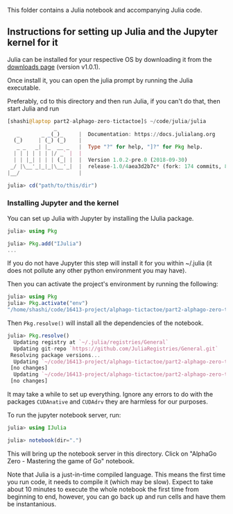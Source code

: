 This folder contains a Julia notebook and accompanying Julia code.

## Instructions for setting up Julia and the Jupyter kernel for it

Julia can be installed for your respective OS by downloading it from the [downloads page](https://julialang.org/downloads/) (version v1.0.1).

Once install it, you can open the julia prompt by running the Julia executable.

Preferably, cd to this directory and then run Julia, if you can't do that, then start Julia and run

```julia
[shashi@laptop part2-alphago-zero-tictactoe]$ ~/code/julia/julia
               _
   _       _ _(_)_     |  Documentation: https://docs.julialang.org
  (_)     | (_) (_)    |
   _ _   _| |_  __ _   |  Type "?" for help, "]?" for Pkg help.
  | | | | | | |/ _` |  |
  | | |_| | | | (_| |  |  Version 1.0.2-pre.0 (2018-09-30)
 _/ |\__'_|_|_|\__'_|  |  release-1.0/4aea3d2b7c* (fork: 174 commits, 86 days)
|__/                   |

julia> cd("path/to/this/dir")
```


### Installing Jupyter and the kernel

You can set up Julia with Jupyter by installing the IJulia package.

```julia
julia> using Pkg

julia> Pkg.add("IJulia")
...
```

If you do not have Jupyter this step will install it for you within ~/.julia (it does not pollute any other python environment you may have).

Then you can activate the project's environment by running the following:

```julia
julia> using Pkg
julia> Pkg.activate("env")
"/home/shashi/code/16413-project/alphago-tictactoe/part2-alphago-zero-tictactoe/env/Project.toml"
```

Then `Pkg.resolve()` will install all the dependencies of the notebook.

```julia
julia> Pkg.resolve()
  Updating registry at `~/.julia/registries/General`
  Updating git-repo `https://github.com/JuliaRegistries/General.git`
 Resolving package versions...
  Updating `~/code/16413-project/alphago-tictactoe/part2-alphago-zero-tictactoe/env/Project.toml`
 [no changes]
  Updating `~/code/16413-project/alphago-tictactoe/part2-alphago-zero-tictactoe/env/Manifest.toml`
 [no changes]
```

It may take a while to set up everything. Ignore any errors to do with the packages `CUDAnative` and `CUDAdrv` they are harmless for our purposes.


To run the jupyter notebook server, run:
```julia
julia> using IJulia

julia> notebook(dir=".")
```

This will bring up the notebook server in this directory. Click on "AlphaGo Zero - Mastering the game of Go" notebook.

Note that Julia is a just-in-time compiled language. This means the first time you run code, it needs to compile it (which may be slow). Expect to take about 10 minutes to execute the whole notebook the first time from beginning to end, however, you can go back up and run cells and have them be instantanious.
